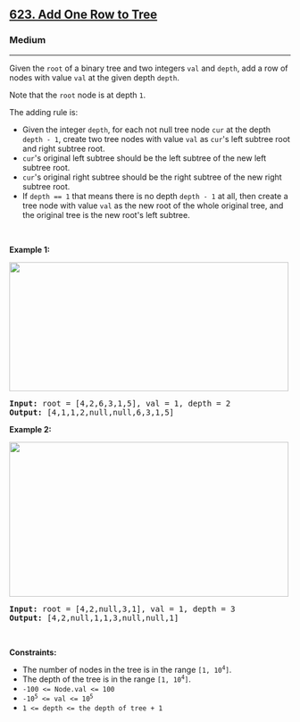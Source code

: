 <h2><a href="https://leetcode.com/problems/add-one-row-to-tree/">623. Add One Row to Tree</a></h2><h3>Medium</h3><hr><div style="user-select: auto;"><p style="user-select: auto;">Given the <code style="user-select: auto;">root</code> of a binary tree and two integers <code style="user-select: auto;">val</code> and <code style="user-select: auto;">depth</code>, add a row of nodes with value <code style="user-select: auto;">val</code> at the given depth <code style="user-select: auto;">depth</code>.</p>

<p style="user-select: auto;">Note that the <code style="user-select: auto;">root</code> node is at depth <code style="user-select: auto;">1</code>.</p>

<p style="user-select: auto;">The adding rule is:</p>

<ul style="user-select: auto;">
	<li style="user-select: auto;">Given the integer <code style="user-select: auto;">depth</code>, for each not null tree node <code style="user-select: auto;">cur</code> at the depth <code style="user-select: auto;">depth - 1</code>, create two tree nodes with value <code style="user-select: auto;">val</code> as <code style="user-select: auto;">cur</code>'s left subtree root and right subtree root.</li>
	<li style="user-select: auto;"><code style="user-select: auto;">cur</code>'s original left subtree should be the left subtree of the new left subtree root.</li>
	<li style="user-select: auto;"><code style="user-select: auto;">cur</code>'s original right subtree should be the right subtree of the new right subtree root.</li>
	<li style="user-select: auto;">If <code style="user-select: auto;">depth == 1</code> that means there is no depth <code style="user-select: auto;">depth - 1</code> at all, then create a tree node with value <code style="user-select: auto;">val</code> as the new root of the whole original tree, and the original tree is the new root's left subtree.</li>
</ul>

<p style="user-select: auto;">&nbsp;</p>
<p style="user-select: auto;"><strong style="user-select: auto;">Example 1:</strong></p>
<img alt="" src="https://assets.leetcode.com/uploads/2021/03/15/addrow-tree.jpg" style="width: 500px; height: 231px; user-select: auto;">
<pre style="user-select: auto;"><strong style="user-select: auto;">Input:</strong> root = [4,2,6,3,1,5], val = 1, depth = 2
<strong style="user-select: auto;">Output:</strong> [4,1,1,2,null,null,6,3,1,5]
</pre>

<p style="user-select: auto;"><strong style="user-select: auto;">Example 2:</strong></p>
<img alt="" src="https://assets.leetcode.com/uploads/2021/03/11/add2-tree.jpg" style="width: 500px; height: 277px; user-select: auto;">
<pre style="user-select: auto;"><strong style="user-select: auto;">Input:</strong> root = [4,2,null,3,1], val = 1, depth = 3
<strong style="user-select: auto;">Output:</strong> [4,2,null,1,1,3,null,null,1]
</pre>

<p style="user-select: auto;">&nbsp;</p>
<p style="user-select: auto;"><strong style="user-select: auto;">Constraints:</strong></p>

<ul style="user-select: auto;">
	<li style="user-select: auto;">The number of nodes in the tree is in the range <code style="user-select: auto;">[1, 10<sup style="user-select: auto;">4</sup>]</code>.</li>
	<li style="user-select: auto;">The depth of the tree is in the range <code style="user-select: auto;">[1, 10<sup style="user-select: auto;">4</sup>]</code>.</li>
	<li style="user-select: auto;"><code style="user-select: auto;">-100 &lt;= Node.val &lt;= 100</code></li>
	<li style="user-select: auto;"><code style="user-select: auto;">-10<sup style="user-select: auto;">5</sup> &lt;= val &lt;= 10<sup style="user-select: auto;">5</sup></code></li>
	<li style="user-select: auto;"><code style="user-select: auto;">1 &lt;= depth &lt;= the depth of tree + 1</code></li>
</ul>
</div>
